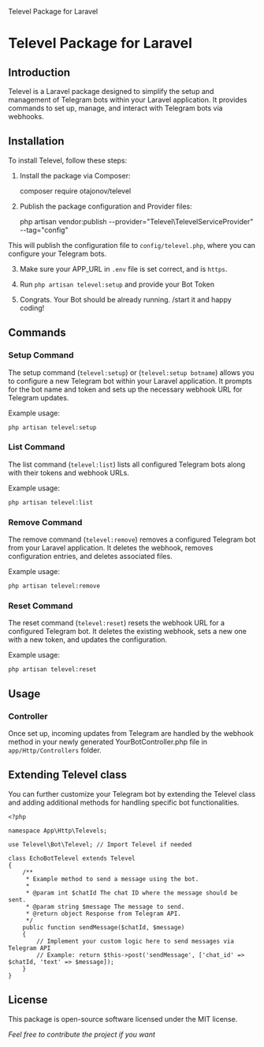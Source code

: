   Televel Package for Laravel

Televel Package for Laravel
===========================

Introduction
------------

Televel is a Laravel package designed to simplify the setup and management of Telegram bots within your Laravel application. It provides commands to set up, manage, and interact with Telegram bots via webhooks.

Installation
------------

To install Televel, follow these steps:

1. Install the package via Composer:

    composer require otajonov/televel

2. Publish the package configuration and Provider files:

    php artisan vendor:publish --provider="Televel\TelevelServiceProvider" --tag="config"

This will publish the configuration file to `config/televel.php`, where you can configure your Telegram bots.

3. Make sure your APP_URL in `.env` file is set correct, and is `https`.
   
4. Run `php artisan televel:setup` and provide your Bot Token
   
5. Congrats. Your Bot should be already running. /start it and happy coding!


Commands
--------

### Setup Command

The setup command (`televel:setup`) or (`televel:setup botname`) allows you to configure a new Telegram bot within your Laravel application. It prompts for the bot name and token and sets up the necessary webhook URL for Telegram updates.

Example usage:

    php artisan televel:setup

### List Command

The list command (`televel:list`) lists all configured Telegram bots along with their tokens and webhook URLs.

Example usage:

    php artisan televel:list

### Remove Command

The remove command (`televel:remove`) removes a configured Telegram bot from your Laravel application. It deletes the webhook, removes configuration entries, and deletes associated files.

Example usage:

    php artisan televel:remove

### Reset Command

The reset command (`televel:reset`) resets the webhook URL for a configured Telegram bot. It deletes the existing webhook, sets a new one with a new token, and updates the configuration.

Example usage:

    php artisan televel:reset

Usage
-----

### Controller

Once set up, incoming updates from Telegram are handled by the webhook method in your newly generated YourBotController.php file in `app/Http/Controllers` folder.

    

Extending Televel class
---------------------

You can further customize your Telegram bot by extending the Televel class and adding additional methods for handling specific bot functionalities.

    <?php
    
    namespace App\Http\Televels;
    
    use Televel\Bot\Televel; // Import Televel if needed
    
    class EchoBotTelevel extends Televel
    {
        /**
         * Example method to send a message using the bot.
         *
         * @param int $chatId The chat ID where the message should be sent.
         * @param string $message The message to send.
         * @return object Response from Telegram API.
         */
        public function sendMessage($chatId, $message)
        {
            // Implement your custom logic here to send messages via Telegram API
            // Example: return $this->post('sendMessage', ['chat_id' => $chatId, 'text' => $message]);
        }
    }
    

License
-------

This package is open-source software licensed under the MIT license.

_Feel free to contribute the project if you want_
